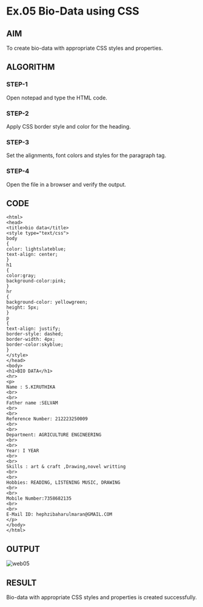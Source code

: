 # Ex.05 Bio-Data using CSS
## AIM
  To create bio-data with appropriate CSS styles and properties.

## ALGORITHM
### STEP-1
  Open notepad and type the HTML code.

### STEP-2
  Apply CSS border style and color for the heading.

### STEP-3
  Set the alignments, font colors and styles for the paragraph tag.

### STEP-4
  Open the file in a browser and verify the output.
  
## CODE
```
<html>
<head>
<title>bio data</title>
<style type="text/css">
body
{
color: lightslateblue;
text-align: center;
}
h1
{
color:gray;
background-color:pink;
}
hr
{
background-color: yellowgreen;
height: 5px;
}
p
{
text-align: justify;
border-style: dashed;
border-width: 4px;
border-color:skyblue;
}
</style>
</head>
<body>
<h1>BIO DATA</h1>
<hr>
<p>
Name : S.KIRUTHIKA
<br>
<br>
Father name :SELVAM
<br>
<br>
Reference Number: 212223250009
<br>
<br>
Department: AGRICULTURE ENGINEERING
<br>
<br>
Year: I YEAR
<br>
<br>
Skills : art & craft ,Drawing,novel writting
<br>
<br>
Hobbies: READING, LISTENING MUSIC, DRAWING
<br>
<br>
Mobile Number:7358682135
<br>
<br>
E-Mail ID: hephzibaharulmaran@GMAIL.COM
</p>
</body>
</html>
```


## OUTPUT
![web05](https://github.com/kiruthikaselvam0501/Ex05/assets/168701396/dd9df4e2-0703-4d32-8bef-7d9ca6b27171)



## RESULT
  Bio-data with appropriate CSS styles and properties is created successfully.
